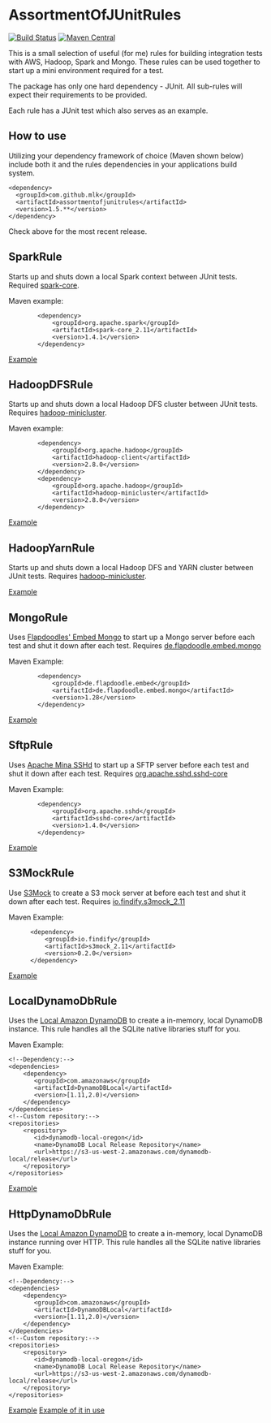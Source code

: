 # AssortmentOfJUnitRules

[![Build Status](https://travis-ci.org/mlk/AssortmentOfJUnitRules.svg)](https://travis-ci.org/mlk/AssortmentOfJUnitRules)
[![Maven Central](https://maven-badges.herokuapp.com/maven-central/com.github.mlk/assortmentofjunitrules/badge.svg)](https://search.maven.org/#search%7Cgav%7C1%7Cg%3A%22com.github.mlk%22%20AND%20a%3A%22assortmentofjunitrules%22)

This is a small selection of useful (for me) rules for building integration tests with AWS, Hadoop, Spark and Mongo.
These rules can be used together to start up a mini environment required for a test.  

The package has only one hard dependency - JUnit. All sub-rules will expect their requirements to be provided.

Each rule has a JUnit test which also serves as an example. 

## How to use

Utilizing your dependency framework of choice (Maven shown below) include both it and the rules dependencies
in your applications build system.

```
<dependency>
  <groupId>com.github.mlk</groupId>
  <artifactId>assortmentofjunitrules</artifactId>
  <version>1.5.**</version>
</dependency>
```
Check above for the most recent release.

## SparkRule

Starts up and shuts down a local Spark context between JUnit tests. Required [spark-core](http://mvnrepository.com/artifact/org.apache.spark).

Maven example:
```
        <dependency>
            <groupId>org.apache.spark</groupId>
            <artifactId>spark-core_2.11</artifactId>
            <version>1.4.1</version>
        </dependency>
```

[Example](https://github.com/mlk/AssortmentOfJUnitRules/blob/master/src/test/java/com/github/mlk/junit/rules/TestSparkRule.java)

## HadoopDFSRule 

Starts up and shuts down a local Hadoop DFS cluster between JUnit tests. Requires [hadoop-minicluster](http://mvnrepository.com/artifact/org.apache.hadoop/hadoop-minicluster).

Maven example:
```
        <dependency>
            <groupId>org.apache.hadoop</groupId>
            <artifactId>hadoop-client</artifactId>
            <version>2.8.0</version>
        </dependency>
        <dependency>
            <groupId>org.apache.hadoop</groupId>
            <artifactId>hadoop-minicluster</artifactId>
            <version>2.8.0</version>
        </dependency>
```

[Example](https://github.com/mlk/AssortmentOfJUnitRules/blob/master/src/test/java/com/github/mlk/junit/rules/TestHadoopRule.java)


## HadoopYarnRule 

Starts up and shuts down a local Hadoop DFS and YARN cluster between JUnit tests. Requires [hadoop-minicluster](http://mvnrepository.com/artifact/org.apache.hadoop/hadoop-minicluster).

[Example](https://github.com/mlk/AssortmentOfJUnitRules/blob/master/src/test/java/com/github/mlk/junit/rules/TestHadoopYarnRule.java)

## MongoRule

Uses [Flapdoodles' Embed Mongo](https://github.com/flapdoodle-oss/de.flapdoodle.embed.mongo) to start up a Mongo
server before each test and shut it down after each test. Requires [de.flapdoodle.embed.mongo](http://mvnrepository.com/artifact/de.flapdoodle.embed/de.flapdoodle.embed.mongo)

Maven Example:
```
        <dependency>
            <groupId>de.flapdoodle.embed</groupId>
            <artifactId>de.flapdoodle.embed.mongo</artifactId>
            <version>1.28</version>
        </dependency>
```

[Example](https://github.com/mlk/AssortmentOfJUnitRules/blob/master/src/test/java/com/github/mlk/junit/rules/TestMongoRule.java)

## SftpRule

Uses [Apache Mina SSHd](https://mina.apache.org/sshd-project/) to start up a SFTP
server before each test and shut it down after each test. Requires [org.apache.sshd.sshd-core](https://mvnrepository.com/artifact/org.apache.sshd/sshd-core)

Maven Example:
```
        <dependency>
            <groupId>org.apache.sshd</groupId>
            <artifactId>sshd-core</artifactId>
            <version>1.4.0</version>
        </dependency>
```

[Example](https://github.com/mlk/AssortmentOfJUnitRules/blob/master/src/test/java/com/github/mlk/junit/rules/TestSftpRule.java)

## S3MockRule

Use [S3Mock](https://github.com/findify/s3mock) to create a S3 mock server at before each test and shut it down after each test. Requires [io.findify.s3mock_2.11](https://mvnrepository.com/artifact/io.findify/s3mock_2.11)

Maven Example:
```
      <dependency>
          <groupId>io.findify</groupId>
          <artifactId>s3mock_2.11</artifactId>
          <version>0.2.0</version>
      </dependency>
```

[Example](https://github.com/mlk/AssortmentOfJUnitRules/blob/master/src/test/java/com/github/mlk/junit/rules/S3MockRuleTest.java)

## LocalDynamoDbRule

Uses the [Local Amazon DynamoDB](http://docs.aws.amazon.com/amazondynamodb/latest/developerguide/DynamoDBLocal.html) to create a in-memory, local DynamoDB instance.
This rule handles all the SQLite native libraries stuff for you.

Maven Example:
```
<!--Dependency:-->
<dependencies>
    <dependency>
       <groupId>com.amazonaws</groupId>
       <artifactId>DynamoDBLocal</artifactId>
       <version>[1.11,2.0)</version>
    </dependency>
</dependencies>
<!--Custom repository:-->
<repositories>
    <repository>
       <id>dynamodb-local-oregon</id>
       <name>DynamoDB Local Release Repository</name>
       <url>https://s3-us-west-2.amazonaws.com/dynamodb-local/release</url>
    </repository>
</repositories>
```

[Example](https://github.com/mlk/AssortmentOfJUnitRules/blob/master/src/test/java/com/github/mlk/junit/rules/LocalDynamoDbRuleTest.java)

## HttpDynamoDbRule

Uses the [Local Amazon DynamoDB](http://docs.aws.amazon.com/amazondynamodb/latest/developerguide/DynamoDBLocal.html) to create a in-memory, local DynamoDB instance running over HTTP.
This rule handles all the SQLite native libraries stuff for you.

Maven Example:
```
<!--Dependency:-->
<dependencies>
    <dependency>
       <groupId>com.amazonaws</groupId>
       <artifactId>DynamoDBLocal</artifactId>
       <version>[1.11,2.0)</version>
    </dependency>
</dependencies>
<!--Custom repository:-->
<repositories>
    <repository>
       <id>dynamodb-local-oregon</id>
       <name>DynamoDB Local Release Repository</name>
       <url>https://s3-us-west-2.amazonaws.com/dynamodb-local/release</url>
    </repository>
</repositories>
```

[Example](https://github.com/mlk/AssortmentOfJUnitRules/blob/master/src/test/java/com/github/mlk/junit/rules/HttpDynamoDbRuleTest.java)
[Example of it in use](https://github.com/mlk/simples-migrations-dynamodb/tree/master/src/test/java/com/github/mlk/simples/migrations/dynamodb/example)
